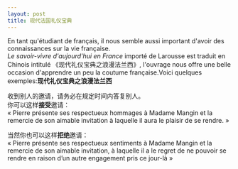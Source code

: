 ```yaml
---
layout: post
title: 现代法国礼仪宝典
---
```


<p>En tant qu&#39;étudiant de français, il nous semble aussi important d&#39;avoir des connaissances sur la vie française.<br /><em> Le savoir-vivre d&#39;aujourd&#39;hui en France </em> importé de Larousse est traduit en Chinois intitulé <a>《现代礼仪宝典之浪漫法兰西》</a>, l&#39;ouvrage nous offre une belle occasion d&#39;apprendre un peu la coutume française.Voici quelques exemples:<a href="/node/73"></a><strong>现代礼仪宝典之浪漫法兰西</strong></p>
<p>收到别人的邀请，请务必在规定时间内答复别人。<br />你可以这样<strong>接受</strong>邀请：<br />« Pierre présente ses respectueux hommages à Madame Mangin et la remercie de son aimable invitation à laquelle il aura le plaisir de se rendre. »</p>
<p>当然你也可以这样<strong>拒绝</strong>邀请：<br />« Pierre présente ses respectueux sentiments à Madame Mangin et la remercie de son aimable invitation, à laquelle il a le regret de ne pouvoir se rendre en raison d’un autre engagement pris ce jour-là »</p>
<p></p>
